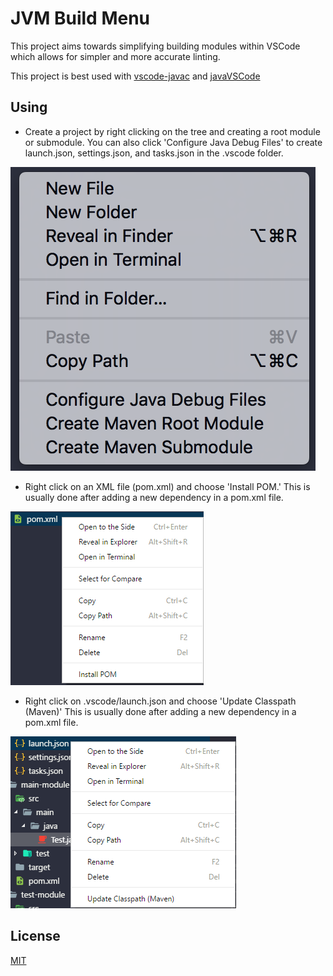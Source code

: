# JVM Build Menu

This project aims towards simplifying building modules within VSCode which allows for simpler
and more accurate linting.

This project is best used with [vscode-javac](https://github.com/georgewfraser/vscode-javac) and [javaVSCode](https://github.com/DonJayamanne/javaVSCode)

## Using

* Create a project by right clicking on the tree and creating a
  root module or submodule. You can also click 'Configure Java Debug Files'
  to create launch.json, settings.json, and tasks.json in the .vscode folder.

![Preview](./images/module-menu.png)

* Right click on an XML file (pom.xml) and choose 'Install POM.'
  This is usually done after adding a new dependency in a pom.xml file.

![Preview](./images/install-menu.png)

* Right click on .vscode/launch.json and choose 'Update Classpath (Maven)'
  This is usually done after adding a new dependency in a pom.xml file.

![Preview](./images/update-classpath-maven.png)

## License

[MIT](LICENSE.md)
